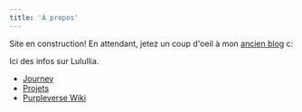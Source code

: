 ```yaml
---
title: 'À propos'
---
```


Site en construction! En attendant, jetez un coup d'oeil à mon [ancien blog](https://lulullia.tumblr.com/about) c:

Ici des infos sur Lulullia.

- [Journey](/journey)
- [Projets](/projects)
- [Purpleverse Wiki](/world)